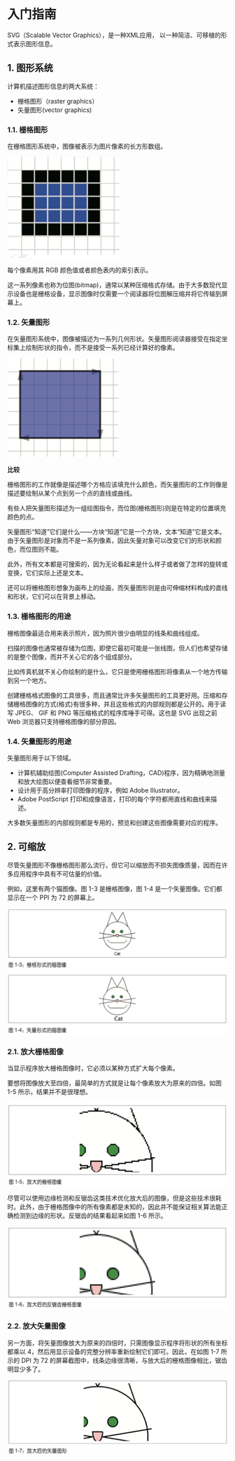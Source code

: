  # 入门指南

 SVG（Scalable Vector Graphics），是一种XML应用，
 以一种简洁、可移植的形式表示图形信息。

## 1. 图形系统

计算机描述图形信息的两大系统：
* 栅格图形（raster graphics）
* 矢量图形(vector graphics)

### 1.1. 栅格图形

在栅格图形系统中，图像被表示为图片像素的长方形数组。

![./images/1.1.png](./images/1.1.png)

每个像素用其 RGB 颜色值或者颜色表内的索引表示。

这一系列像素也称为位图(bitmap)，通常以某种压缩格式存储。由于大多数现代显示设备也是栅格设备，显示图像时仅需要一个阅读器将位图解压缩并将它传输到屏幕上。

### 1.2. 矢量图形

在矢量图形系统中，图像被描述为一系列几何形状。矢量图形阅读器接受在指定坐标集上绘制形状的指令，而不是接受一系列已经计算好的像素。

![./images/1.2.png](./images/1.2.png)

**比较**

栅格图形的工作就像是描述哪个方格应该填充什么颜色，而矢量图形的工作则像是描述要绘制从某个点到另一个点的直线或曲线。

有些人把矢量图形描述为一组绘图指令，而位图(栅格图形)则是在特定的位置填充颜色的点。

矢量图形“知道”它们是什么——方块“知道”它是一个方块，文本“知道”它是文本。由于矢量图形是对象而不是一系列像素，因此矢量对象可以改变它们的形状和颜色，而位图则不能。

此外，所有文本都是可搜索的，因为无论看起来是什么样子或者做了怎样的旋转或变换，它们实际上还是文本。

还可以将栅格图形想象为画布上的绘画，而矢量图形则是由可伸缩材料构成的直线和形状，它们可以在背景上移动。

### 1.3. 栅格图形的用途

栅格图像最适合用来表示照片，因为照片很少由明显的线条和曲线组成。

扫描的图像也通常被存储为位图，即使它最初可能是一张线图，但人们也希望存储的是整个图像，而并不关心它的各个组成部分。

比如传真机就不关心你绘制的是什么，它只是使用栅格图形将像素从一个地方传输到另一个地方。

创建栅格格式图像的工具很多，而且通常比许多矢量图形的工具更好用。压缩和存储栅格图像的方式(格式)有很多种，并且这些格式的内部规则都是公开的。用于读写 JPEG、 GIF 和 PNG 等压缩格式的程序库唾手可得。这也是 SVG 出现之前 Web 浏览器只支持栅格图像的部分原因。

### 1.4. 矢量图形的用途

矢量图形用于以下领域。

* 计算机辅助绘图(Computer Assisted Drafting，CAD)程序，因为精确地测量和放大绘图以便查看细节非常重要。
* 设计用于高分辨率打印图像的程序，例如 Adobe Illustrator。
* Adobe PostScript 打印和成像语言，打印的每个字符都用直线和曲线来描述。

大多数矢量图形的内部规则都是专用的，预览和创建这些图像需要对应的程序。

## 2. 可缩放

尽管矢量图形不像栅格图形那么流行，但它可以缩放而不损失图像质量，因而在许多应用程序中具有不可估量的价值。

例如，这里有两个猫图像。图 1-3 是栅格图像，图 1-4 是一个矢量图像。它们都显示在一个 PPI 为 72 的屏幕上。

![./images/1.3.png](./images/1.3.png)

### 2.1. 放大栅格图像

当显示程序放大栅格图像时，它必须以某种方式扩大每个像素。

要想将图像放大至四倍，最简单的方式就是让每个像素放大为原来的四倍。如图 1-5 所示，结果并不是很理想。

![./images/1.4.png](./images/1.4.png)

尽管可以使用边缘检测和反锯齿这类技术优化放大后的图像，但是这些技术很耗时。此外，由于栅格图像中的所有像素都是未知的，因此并不能保证相关算法能正确检测到边缘的形状。反锯齿的结果看起来如图 1-6 所示。

![./images/1.6.png](./images/1.6.png)

### 2.2. 放大矢量图像

另一方面，将矢量图像放大为原来的四倍时，只需图像显示程序将形状的所有坐标都乘以 4，然后用显示设备的完整分辨率重新绘制它们即可。因此，在如图 1-7 所示的 DPI 为 72 的屏幕截图中，线条边缘很清晰，与放大后的栅格图像相比，锯齿明显少多了。

![./images/1.7.png](./images/1.7.png)
 